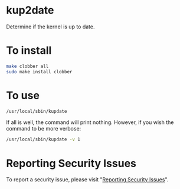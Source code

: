 # kup2date

Determine if the kernel is up to date.


# To install

```sh
make clobber all
sudo make install clobber
```


# To use

```sh
/usr/local/sbin/kupdate
```

If all is well, the command will print nothing.  However, if you wish the command to be more verbose:

```sh
/usr/local/sbin/kupdate -v 1
```


# Reporting Security Issues

To report a security issue, please visit "[Reporting Security Issues](https://github.com/lcn2/kupdate/security/policy)".
